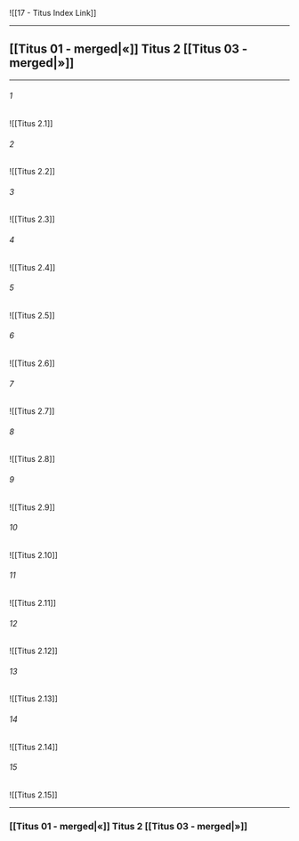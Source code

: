 ![[17 - Titus Index Link]]

---
##  [[Titus 01 - merged|«]] Titus 2 [[Titus 03 - merged|»]]

---

###### 1
![[Titus 2.1]] 

###### 2
![[Titus 2.2]] 

###### 3
![[Titus 2.3]] 

###### 4
![[Titus 2.4]]

###### 5 
![[Titus 2.5]] 

###### 6
![[Titus 2.6]] 

###### 7
![[Titus 2.7]] 

###### 8
![[Titus 2.8]] 

###### 9
![[Titus 2.9]] 

###### 10
![[Titus 2.10]] 

###### 11
![[Titus 2.11]] 

###### 12
![[Titus 2.12]]

###### 13
![[Titus 2.13]] 

###### 14
![[Titus 2.14]] 

###### 15
![[Titus 2.15]]


---
###  [[Titus 01 - merged|«]] Titus 2 [[Titus 03 - merged|»]]